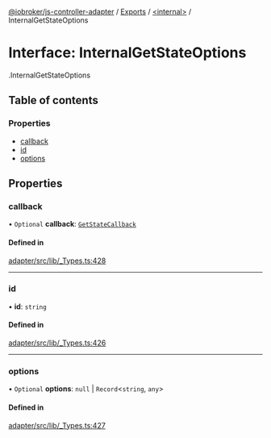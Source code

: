 [@iobroker/js-controller-adapter](../README.md) / [Exports](../modules.md) / [<internal\>](../modules/internal_.md) / InternalGetStateOptions

# Interface: InternalGetStateOptions

[<internal>](../modules/internal_.md).InternalGetStateOptions

## Table of contents

### Properties

- [callback](internal_.InternalGetStateOptions.md#callback)
- [id](internal_.InternalGetStateOptions.md#id)
- [options](internal_.InternalGetStateOptions.md#options)

## Properties

### callback

• `Optional` **callback**: [`GetStateCallback`](../modules/internal_.md#getstatecallback)

#### Defined in

[adapter/src/lib/_Types.ts:428](https://github.com/ioBroker/ioBroker.js-controller/blob/ce27fae4/packages/adapter/src/lib/_Types.ts#L428)

___

### id

• **id**: `string`

#### Defined in

[adapter/src/lib/_Types.ts:426](https://github.com/ioBroker/ioBroker.js-controller/blob/ce27fae4/packages/adapter/src/lib/_Types.ts#L426)

___

### options

• `Optional` **options**: ``null`` \| `Record`<`string`, `any`\>

#### Defined in

[adapter/src/lib/_Types.ts:427](https://github.com/ioBroker/ioBroker.js-controller/blob/ce27fae4/packages/adapter/src/lib/_Types.ts#L427)

